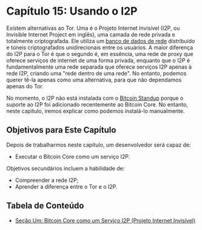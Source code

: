 # Capítulo 15: Usando o I2P

Existem alternativas ao Tor. Uma é o Projeto Internet Invisível (I2P, ou Invisible Internet Project em inglês), uma camada de rede privada e totalmente criptografada. Ele utiliza um [banco de dados de rede](https://geti2p.net/pt-br/docs/how/network-database) distribuído e túneis criptografados unidirecionais entre os usuários. A maior diferença do I2P para o Tor é que o segundo é, em essência, uma rede de proxy que oferece serviços de internet de uma forma privada, enquanto que o I2P é fundamentalmente uma rede separada que oferece serviços I2P apenas à rede I2P, criando uma "rede dentro de uma rede". No entanto, podemos querer tê-la apenas como uma alternativa, para que não dependamos apenas do Tor.

No momento, o I2P não está instalada com o [Bitcoin Standup](https://github.com/BlockchainCommons/Bitcoin-Standup-Scripts) porque o suporte ao I2P foi adicionado recentemente ao Bitcoin Core. No entanto, neste capítulo, iremos explicar como podemos instalá-lo manualmente.

## Objetivos para Este Capítulo

Depois de trabalharmos neste capítulo, um desenvolvedor será capaz de:

- Executar  o Bitcoin Core como um serviço I2P.

Objetivos secundários incluem a habilidade de:

- Compreender a rede I2P;
- Aprender a diferença entre o Tor e o I2P.

## Tabela de Conteúdo

* [Seção Um: Bitcoin Core como um Serviço I2P (Projeto Internet Invisível)](15_1_i2p_service.md)